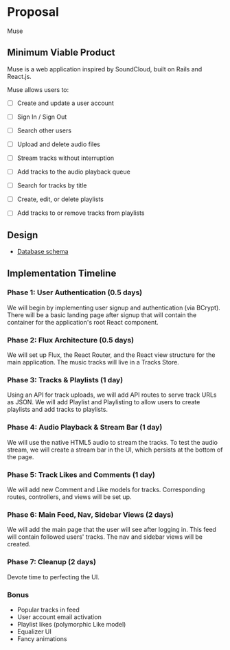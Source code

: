 # Proposal

Muse

## Minimum Viable Product

Muse is a web application inspired by SoundCloud, built on Rails and React.js.

Muse allows users to:

- [ ] Create and update a user account
- [ ] Sign In / Sign Out
- [ ] Search other users
- [ ] Upload and delete audio files
- [ ] Stream tracks without interruption
- [ ] Add tracks to the audio playback queue
- [ ] Search for tracks by title
- [ ] Create, edit, or delete playlists
- [ ] Add tracks to or remove tracks from playlists


## Design
* [Database schema](./schema.md)

## Implementation Timeline

### Phase 1: User Authentication (0.5 days)

We will begin by implementing user signup and authentication (via
BCrypt). There will be a basic landing page after signup that will contain the
container for the application's root React component.

### Phase 2: Flux Architecture (0.5 days)

We will set up Flux, the React Router, and the React view structure for the main application. The music tracks will live in a Tracks Store.

### Phase 3: Tracks & Playlists (1 day)

Using an API for track uploads, we will add API routes to serve track URLs as JSON. We will add Playlist and Playlisting to allow users to create playlists and add tracks to playlists.

### Phase 4: Audio Playback & Stream Bar (1 day)

We will use the native HTML5 audio to stream the tracks. To test the audio stream, we will create a stream bar in the UI, which persists at the bottom of the page.

### Phase 5: Track Likes and Comments (1 day)

We will add new Comment and Like models for tracks. Corresponding routes, controllers, and views will be set up.

### Phase 6: Main Feed, Nav, Sidebar Views (2 days)

We will add the main page that the user will see after logging in. This feed
will contain followed users' tracks. The nav and sidebar views will be created.

### Phase 7: Cleanup (2 days)

Devote time to perfecting the UI.

### Bonus

- Popular tracks in feed
- User account email activation
- Playlist likes (polymorphic Like model)
- Equalizer UI
- Fancy animations
